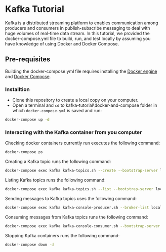# Kafka Tutorial
Kafka is a distributed streaming platform to enables communication among producers and consumers in publish-subscribe messaging to deal with huge volumes of real-time data stream. In this tutorial, we provided the docker-compose.yml file to build, run, and test locally by assuming you have knowledge of using Docker and Docker Compose.

## Pre-requisites
Building the docker-compose.yml file requires installing the [Docker engine](https://docs.docker.com/engine/install/) and [Docker Compose](https://docs.docker.com/compose/install/).

### Installtion
* Clone this repository to create a local copy on your computer.
* Open a terminal and `cd` to kafka-tutorial\docker-and-compose folder in which `docker-compose.yml` is saved and run:

```bash
docker-compose up -d
```

### Interacting with the Kafka container from you computer

Checking docker containers currently run executes the following command:

```bash
docker-compose ps
```

Creating a Kafka topic runs the following command:

```bash
docker-compose exec kafka kafka-topics.sh --create --bootstrap-server localhost:9092 --replication-factor 1 --partitions 1 --topic hello-kafka
```

Listing Kafka topics runs the following command:

```bash
docker-compose exec kafka kafka-topics.sh --list --bootstrap-server localhost:9092
```

Sending messages to Kafka topics uses the following command:

```bash
docker-compose exec kafka kafka-console-producer.sh --broker-list localhost:9092 --topic hello-kafka
```

Consuming messages from Kafka topics runs the following command:

```bash
docker-compose exec kafka kafka-console-consumer.sh --bootstrap-server localhost:9092 --topic hello-kafka --from-beginning
```

Stopping Kafka containers runs the following command:

```bash
docker-compose down -d
```